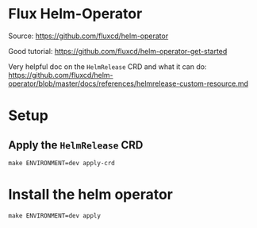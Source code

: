Flux Helm-Operator
====================

Source: https://github.com/fluxcd/helm-operator

Good tutorial: https://github.com/fluxcd/helm-operator-get-started

Very helpful doc on the `HelmRelease` CRD and what it can do:  https://github.com/fluxcd/helm-operator/blob/master/docs/references/helmrelease-custom-resource.md


# Setup

## Apply the `HelmRelease` CRD

```
make ENVIRONMENT=dev apply-crd
```

# Install the helm operator

```
make ENVIRONMENT=dev apply
```
